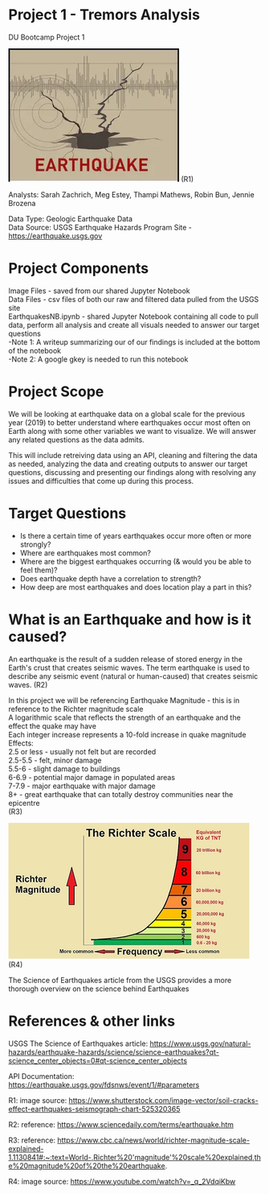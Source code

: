 # Project 1 - Tremors Analysis
DU Bootcamp Project 1

![Earthquake](https://github.com/SarahZ22/Project_1_Tremors_Analysis/blob/master/Images/stock-photo-earthquake2.JPG)
(R1)

Analysts: Sarah Zachrich, Meg Estey, Thampi Mathews, Robin Bun, Jennie Brozena

Data Type: Geologic Earthquake Data\
Data Source: USGS Earthquake Hazards Program Site - https://earthquake.usgs.gov

# Project Components
Image Files - saved from our shared Jupyter Notebook\
Data Files - csv files of both our raw and filtered data pulled from the USGS site\
EarthquakesNB.ipynb - shared Jupyter Notebook containing all code to pull data, perform all analysis and create all visuals needed to answer our target questions\
-Note 1: A writeup summarizing our of our findings is included at the bottom of the notebook\
-Note 2: A google gkey is needed to run this notebook

# Project Scope
We will be looking at earthquake data on a global scale for the previous year (2019) to better understand where earthquakes occur most often on Earth along with some other variables we want to visualize. We will answer any related questions as the data admits.

This will include retreiving data using an API, cleaning and filtering the data as needed, analyzing the data and creating outputs to answer our target questions, discussing and presenting our findings along with resolving any issues and difficulties that come up during this process.

# Target Questions
- Is there a certain time of years earthquakes occur more often or more strongly? 
- Where are earthquakes most common? 
- Where are the biggest earthquakes occurring (& would you be able to feel them)? 
- Does earthquake depth have a correlation to strength? 
- How deep are most earthquakes and does location play a part in this? 

# What is an Earthquake and how is it caused?

An earthquake is the result of a sudden release of stored energy in the Earth's crust that creates seismic waves. The term earthquake is used to describe any seismic event (natural or human-caused) that creates seismic waves. (R2) 

In this project we will be referencing Earthquake Magnitude - this is in reference to the Richter magnitude scale\
A logarithmic scale that reflects the strength of an earthquake and the effect the quake may have\
Each integer increase represents a 10-fold increase in quake magnitude\
Effects: \
2.5 or less - usually not felt but are recorded\
2.5-5.5 - felt, minor damage\
5.5-6 - slight damage to buildings\
6-6.9 - potential major damage in populated areas\
7-7.9 - major earthquake with major damage\
8+ - great earthquake that can totally destroy communities near the epicentre\
(R3)

![RichterScale](https://github.com/SarahZ22/Project_1_Tremors_Analysis/blob/master/Images/Richter_Scale.jpg)
(R4)

The Science of Earthquakes article from the USGS provides a more thorough overview on the science behind Earthquakes


# References & other links
USGS The Science of Earthquakes article: https://www.usgs.gov/natural-hazards/earthquake-hazards/science/science-earthquakes?qt-science_center_objects=0#qt-science_center_objects

API Documentation: https://earthquake.usgs.gov/fdsnws/event/1/#parameters

R1: image source: https://www.shutterstock.com/image-vector/soil-cracks-effect-earthquakes-seismograph-chart-525320365

R2: reference: https://www.sciencedaily.com/terms/earthquake.htm

R3: reference: https://www.cbc.ca/news/world/richter-magnitude-scale-explained-1.1130841#:~:text=World-,Richter%20'magnitude'%20scale%20explained,the%20magnitude%20of%20the%20earthquake.

R4: image source: https://www.youtube.com/watch?v=_q_2VdqiKbw
